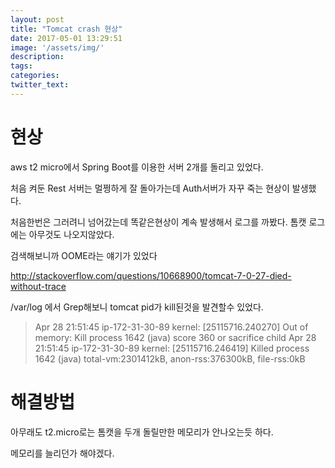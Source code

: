 ```yaml
---
layout: post
title: "Tomcat crash 현상"
date: 2017-05-01 13:29:51
image: '/assets/img/'
description:
tags: 
categories:
twitter_text:
---
```


# 현상

aws t2 micro에서 Spring Boot를 이용한 서버 2개를 돌리고 있었다.

처음 켜둔 Rest	서버는 멀쩡하게 잘 돌아가는데 Auth서버가 자꾸 죽는 현상이 발생했다.

처음한번은 그러려니 넘어갔는데 똑같은현상이 계속 발생해서 로그를 까봤다. 톰캣 로그에는 아무것도 나오지않았다.

검색해보니까 OOME라는 얘기가 있었다

<http://stackoverflow.com/questions/10668900/tomcat-7-0-27-died-without-trace>

/var/log 에서 Grep해보니 tomcat pid가 kill된것을 발견할수 있었다. 

> Apr 28 21:51:45 ip-172-31-30-89 kernel: [25115716.240270] Out of memory: Kill process 1642 (java) score 360 or sacrifice child
> Apr 28 21:51:45 ip-172-31-30-89 kernel: [25115716.246419] Killed process 1642 (java) total-vm:2301412kB, anon-rss:376300kB, file-rss:0kB

# 해결방법

아무래도 t2.micro로는 톰캣을 두개 돌릴만한 메모리가 안나오는듯 하다.

메모리를 늘리던가 해야겠다.